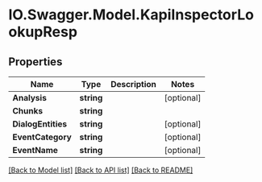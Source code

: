 # IO.Swagger.Model.KapiInspectorLookupResp
## Properties

Name | Type | Description | Notes
------------ | ------------- | ------------- | -------------
**Analysis** | **string** |  | [optional] 
**Chunks** | **string** |  | 
**DialogEntities** | **string** |  | [optional] 
**EventCategory** | **string** |  | [optional] 
**EventName** | **string** |  | [optional] 

[[Back to Model list]](../README.md#documentation-for-models) [[Back to API list]](../README.md#documentation-for-api-endpoints) [[Back to README]](../README.md)


